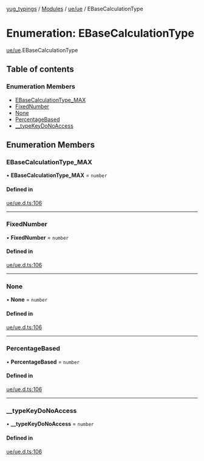 [yug_typings](../README.md) / [Modules](../modules.md) / [ue/ue](../modules/ue_ue.md) / EBaseCalculationType

# Enumeration: EBaseCalculationType

[ue/ue](../modules/ue_ue.md).EBaseCalculationType

## Table of contents

### Enumeration Members

- [EBaseCalculationType\_MAX](ue_ue.EBaseCalculationType.md#ebasecalculationtype_max)
- [FixedNumber](ue_ue.EBaseCalculationType.md#fixednumber)
- [None](ue_ue.EBaseCalculationType.md#none)
- [PercentageBased](ue_ue.EBaseCalculationType.md#percentagebased)
- [\_\_typeKeyDoNoAccess](ue_ue.EBaseCalculationType.md#__typekeydonoaccess)

## Enumeration Members

### EBaseCalculationType\_MAX

• **EBaseCalculationType\_MAX** = `number`

#### Defined in

[ue/ue.d.ts:106](https://github.com/YugMetaverse/yug_typings/blob/b7d9b19/ue/ue.d.ts#L106)

___

### FixedNumber

• **FixedNumber** = `number`

#### Defined in

[ue/ue.d.ts:106](https://github.com/YugMetaverse/yug_typings/blob/b7d9b19/ue/ue.d.ts#L106)

___

### None

• **None** = `number`

#### Defined in

[ue/ue.d.ts:106](https://github.com/YugMetaverse/yug_typings/blob/b7d9b19/ue/ue.d.ts#L106)

___

### PercentageBased

• **PercentageBased** = `number`

#### Defined in

[ue/ue.d.ts:106](https://github.com/YugMetaverse/yug_typings/blob/b7d9b19/ue/ue.d.ts#L106)

___

### \_\_typeKeyDoNoAccess

• **\_\_typeKeyDoNoAccess** = `number`

#### Defined in

[ue/ue.d.ts:106](https://github.com/YugMetaverse/yug_typings/blob/b7d9b19/ue/ue.d.ts#L106)
